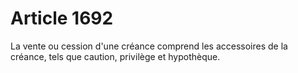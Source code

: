 # Article 1692

La vente ou cession d'une créance comprend les accessoires de la créance, tels que caution, privilège et hypothèque.
